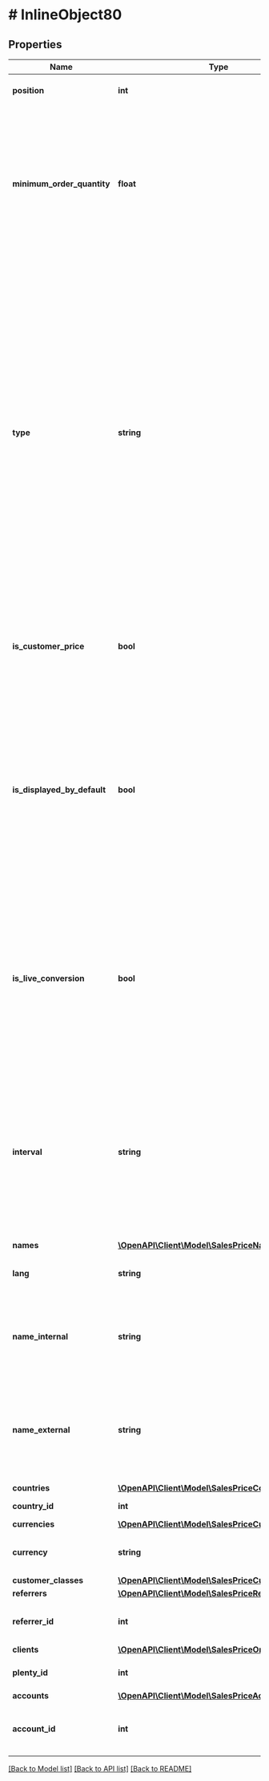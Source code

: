 # # InlineObject80

## Properties

Name | Type | Description | Notes
------------ | ------------- | ------------- | -------------
**position** | **int** | The position of the sales price | 
**minimum_order_quantity** | **float** | The minimum order quantity of the sales price. Sales prices with different minimum quantities can be used to create a quantity based graduation of prices in plentymarkets. | 
**type** | **string** | The price type of the sales price.RRP &#x3D; Sales price is the recommended retail price (RRP). If the RRP and another sales price are linked with a variation, the RRP will be displayed in the online store as red strike-through text next to the sales price.Special offer &#x3D; Sales price as a special offer. Special offers are used for markets, e.g. Amazon and Hitmeister.  allowed values are default, rrp, specialOffer, subscription | 
**is_customer_price** | **bool** | Flag that indicates if the sales price is a customer price. Currently, this setting is not in use. | 
**is_displayed_by_default** | **bool** | Flag that indicates if the sales price is displayed automatically in the Sales Prices area of the plentymarkets backend when a new item is created. When false, the sales price can still be added manually when a new item is created. | 
**is_live_conversion** | **bool** | Flag that indicates if the sales price is converted live in the online store. When true, the default currency price will be converted into the active currencies based on the conversion rates saved in plentymarkets. | 
**interval** | **string** | The interval of the price. Possible values are: daily, weekly, monthly, quarterly, semi-annual and annual. optional allowed values are none, daily, weekly, monthly, quarterly, semi-annual, annual | [optional] 
**names** | [**\OpenAPI\Client\Model\SalesPriceName[]**](SalesPriceName.md) |  | 
**lang** | **string** | The language code of the sales price name | 
**name_internal** | **string** | The internal name of the sales price. The internal name is used in the plentymarkets back end only. | 
**name_external** | **string** | The external name of the sales price. The external name is displayed in the online store and as such is visible for customers. | 
**countries** | [**\OpenAPI\Client\Model\SalesPriceCountry[]**](SalesPriceCountry.md) |  | 
**country_id** | **int** | The unique ID of the country | 
**currencies** | [**\OpenAPI\Client\Model\SalesPriceCurrency[]**](SalesPriceCurrency.md) |  | 
**currency** | **string** | The ISO code of the currency; -1 &#x3D; all currencies. | 
**customer_classes** | [**\OpenAPI\Client\Model\SalesPriceCustomerClass[]**](SalesPriceCustomerClass.md) |  | 
**referrers** | [**\OpenAPI\Client\Model\SalesPriceReferrer[]**](SalesPriceReferrer.md) |  | 
**referrer_id** | **int** | The ID of the referrer linked to the sales price | 
**clients** | [**\OpenAPI\Client\Model\SalesPriceOnlineStore[]**](SalesPriceOnlineStore.md) |  | 
**plenty_id** | **int** | The unique ID of the client (store) | 
**accounts** | [**\OpenAPI\Client\Model\SalesPriceAccount[]**](SalesPriceAccount.md) |  | [optional] 
**account_id** | **int** | The ID of the referrer account linked to the sales price | 

[[Back to Model list]](../../README.md#documentation-for-models) [[Back to API list]](../../README.md#documentation-for-api-endpoints) [[Back to README]](../../README.md)


